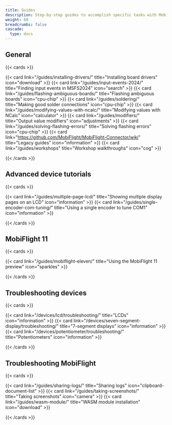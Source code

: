 ```yaml
---
title: Guides
description: Step-by-step guides to accomplish specific tasks with MobiFlight.
weight: 60
breadcrumbs: false
cascade:
  type: docs
---
```


## General

{{< cards >}}

{{< card link="/guides/installing-drivers/" title="Installing board drivers" icon="download" >}}
{{< card link="/guides/input-events-2024/" title="Finding input events in MSFS2024" icon="search" >}}
{{< card link="/guides/flashing-ambiguous-boards/" title="Flashing ambiguous boards" icon="cpu-chip" >}}
{{< card link="/guides/soldering/" title="Making good solder connections" icon="cpu-chip" >}}
{{< card link="/guides/modifying-values-with-ncalc/" title="Modifying values with NCalc" icon="calculator" >}}
{{< card link="/guides/modifiers/" title="Output value modifiers" icon="adjustments" >}}
{{< card link="/guides/solving-flashing-errors/" title="Solving flashing errors" icon="cpu-chip" >}}
{{< card link="https://github.com/MobiFlight/MobiFlight-Connector/wiki" title="Legacy guides" icon="information" >}}
{{< card link="/guides/workshops" title="Workshop walkthroughs" icon="cog" >}}

{{< /cards >}}

## Advanced device tutorials

{{< cards >}}

{{< card link="/guides/multiple-page-lcd/" title="Showing multiple display pages on an LCD" icon="information" >}}
{{< card link="/guides/single-encoder-com-tuning/" title="Using a single encoder to tune COM1" icon="information" >}}

{{< /cards >}}

## MobiFlight 11

{{< cards >}}

{{< card link="/guides/mobiflight-eleven/" title="Using the MobiFlight 11 preview" icon="sparkles" >}}

{{< /cards >}}

## Troubleshooting devices

{{< cards >}}

{{< card link="/devices/lcd/troubleshooting/" title="LCDs" icon="information" >}}
{{< card link="/devices/seven-segment-display/troubleshooting/" title="7-segment displays" icon="information" >}}
{{< card link="/devices/potentiometer/troubleshooting/" title="Potentiometers" icon="information" >}}

{{< /cards >}}

## Troubleshooting MobiFlight

{{< cards >}}

{{< card link="/guides/sharing-logs/" title="Sharing logs" icon="clipboard-document-list" >}}
{{< card link="/guides/taking-screenshots/" title="Taking screenshots" icon="camera" >}}
{{< card link="/guides/wasm-module/" title="WASM module installation" icon="download" >}}

{{< /cards >}}
